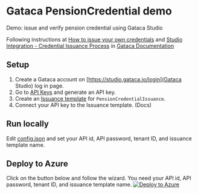 # Gataca PensionCredential demo
Demo: issue and verify pension credential using Gataca Studio

Following instructions at [How to issue your own credentials](https://gataca.atlassian.net/wiki/spaces/DOCS/pages/1005584418/How+to+issue+your+own+credentials) and [Studio Integration - Credential Issuance Process](https://gataca.atlassian.net/wiki/spaces/DOCS/pages/1112834295/Studio+Integration+-+Credential+Issuance+Process) in [Gataca Documentation](https://gataca.atlassian.net/wiki/spaces/DOCS/overview?homepageId=1004667112)

## Setup
1. Create a Gataca account on [https://studio.gataca.io/login](Gataca Studio) log in page.
2. Go to [API Keys](https://studio.gataca.io/api_keys) and generate an API key.
3. Create an [Issuance template](https://studio.gataca.io/issuance_templates) for `PensionCredentialIssuance`.
4. Connect your API key to the Issuance template. (Docs)

## Run locally
Edit [config.json](config.json) and set your API id, API password, tenant ID, and issuance template name.

## Deploy to Azure
Click on the button below and follow the wizard. You need your API id, API password, tenant ID, and issuance template name.
[![Deploy to Azure](https://aka.ms/deploytoazurebutton)](https://portal.azure.com/#create/Microsoft.Template/uri/https%3A%2F%2Fraw.githubusercontent.com%2FFindyFi%2Fpensioncredentia-gataca%2Fmain%2FARMTemplate%2Ftemplate.json)

